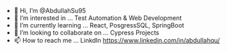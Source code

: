 - 👋 Hi, I’m @AbdullahSu95
- 👀 I’m interested in ... Test Automation & Web Development 
- 🌱 I’m currently learning ... React, PosgressSQL, SpringBoot
- 💞️ I’m looking to collaborate on ... Cypress Projects
- 📫 How to reach me ... LinkdIn https://www.linkedin.com/in/abdullahqu/

<!---
AbdullahSu95/AbdullahSu95 is a ✨ special ✨ repository because its `README.md` (this file) appears on your GitHub profile.
You can click the Preview link to take a look at your changes.
--->

